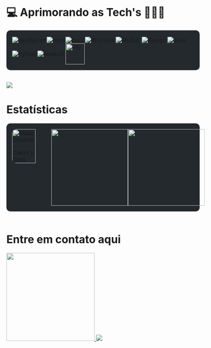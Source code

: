 # 💻 Aprimorando as Tech's 👩🏻‍💻

<div style="display: inline_block; background-color: #24292e; padding: 15px; border-radius: 10px;"> 
  <img align="center" alt="JavaScript" src="https://icongr.am/devicon/javascript-original.svg?size=65&color=currentColor"/>
  <img align="center" alt="html" src="https://icongr.am/devicon/html5-original-wordmark.svg?size=80&color=currentColor"/>
  <img align="center" alt="css3" src="https://icongr.am/devicon/css3-original-wordmark.svg?size=75&color=currentColor"/>
  <img align="center" alt="BDoracle" src="https://icongr.am/devicon/oracle-original.svg?size=100&color=currentColor"/>
  <img align="center" alt="MySQL" src="https://icongr.am/devicon/mysql-original-wordmark.svg?size=90&color=currentColor"/>
  <img align="center" alt="Django" src="https://icongr.am/devicon/django-original.svg?size=80&color=currentColor"/>
  <img align="center" alt="Java" src="https://icongr.am/devicon/java-original-wordmark.svg?size=90&color=currentColor"/>
  <img align="center" alt="Python" src="https://icongr.am/devicon/python-original.svg?size=100&color=currentColor"/>
  <img align="center" alt="NodeJS" src="https://icongr.am/devicon/nodejs-original-wordmark.svg?size=100&color=currentColor"/>
  <img align="center" alt="PBI" height="55" width="50" src="https://upload.wikimedia.org/wikipedia/commons/thumb/c/cf/New_Power_BI_Logo.svg/600px-New_Power_BI_Logo.svg.png"/>
</div><br>

![](https://komarev.com/ghpvc/?username=MariaEduarda-Ciarini&color=blueviolet)

# Estatísticas <br>
<div style="display: flex; background-color: #24292e; padding: 15px; border-radius: 10px;">
  <img src="https://github-readme-stats.vercel.app/api?username=MariaEduarda-Ciarini&theme=midnight-purple&show_icons=true&hide_border=true&count_private=true" alt="MariaEduarda-Ciarini's Stats" width="60%" style="border-radius: 10px;">
  <img height="200em" src='https://github-readme-streak-stats.herokuapp.com?user=MariaEduarda-Ciarini&theme=midnight-purple&hide_border=false&date_format=j%20M%5B%20Y%5D'/>
  <img height="200em" src="https://github-readme-stats.vercel.app/api/top-langs/?username=MariaEduarda-Ciarini&layout=compact&langs_count=7&hide=hack,scss,less,stylus&theme=midnight-purple"/>  
</div>

<div style="display: inline_block">
<br>

# Entre em contato aqui
<a href="mailto:dudaciarinii@gmail.com">
  <img src="https://img.shields.io/badge/Gmail-D14836?style=for-the-badge&logo=gmail&logoColor=white" target="_blank" width="230" style="border-radius: 0;">
</a>
<a href="https://www.linkedin.com/in/maria-eduarda-ciarini-b97ab6270/">
  <img src="https://icongr.am/devicon/linkedin-original.svg?size=100&color=currentColor" target="_blank">
</a>
